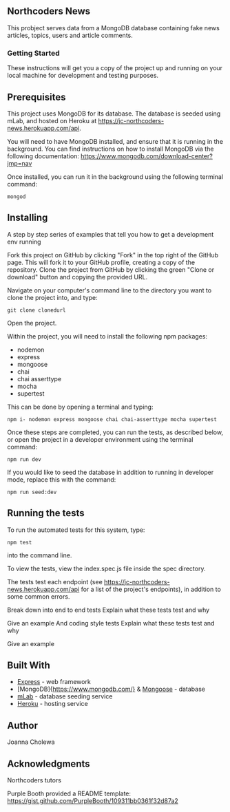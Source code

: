 ## Northcoders News
This probject serves data from a MongoDB database containing fake news articles, topics, users and article comments. 

### Getting Started
These instructions will get you a copy of the project up and running on your local machine for development and testing purposes.

## Prerequisites

This project uses MongoDB for its database. The database is seeded using mLab, and hosted on Heroku at https://jc-northcoders-news.herokuapp.com/api. 

You will need to have MongoDB installed, and ensure that it is running in the background. You can find instructions on how to install MongoDB via the following documentation: https://www.mongodb.com/download-center?jmp=nav

Once installed, you can run it in the background using the following terminal command: 

```http
mongod
```

## Installing

A step by step series of examples that tell you how to get a development env running

Fork this project on GitHub by clicking "Fork" in the top right of the GitHub page. This will fork it to your GitHub profile, creating a copy of the repository.
Clone the project from GitHub by clicking the green "Clone or download" button and copying the provided URL.

Navigate on your computer's command line to the directory you want to clone the project into, and type:

```http
git clone clonedurl
```

Open the project.

Within the project, you will need to install the following npm packages:
  * nodemon
  * express
  * mongoose
  * chai
  * chai asserttype
  * mocha
  * supertest

This can be done by opening a terminal and typing:

```http
npm i- nodemon express mongoose chai chai-asserttype mocha supertest
```

Once these steps are completed, you can run the tests, as described below, or open the project in a developer environment using the terminal command:

```http
npm run dev
```
If you would like to seed the database in addition to running in developer mode, replace this with the command:

```http
npm run seed:dev
```

## Running the tests
To run the automated tests for this system, type:

```http
npm test
```
into the command line.

To view the tests, view the index.spec.js file inside the spec directory. 

The tests test each endpoint (see https://jc-northcoders-news.herokuapp.com/api for a list of the project's endpoints), in addition to some common errors. 

Break down into end to end tests
Explain what these tests test and why

Give an example
And coding style tests
Explain what these tests test and why

Give an example

## Built With
* [Express](https://expressjs.com/) - web framework
* [MongoDB]{https://www.mongodb.com/} & [Mongoose](https://mongoosejs.com/docs/) - database
* [mLab](https://mlab.com/) - database seeding service
* [Heroku](https://heroku.com/) - hosting service

## Author
Joanna Cholewa

## Acknowledgments
Northcoders tutors

Purple Booth provided a README template: https://gist.github.com/PurpleBooth/109311bb0361f32d87a2 